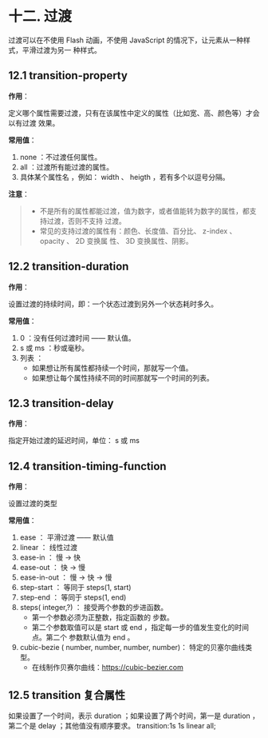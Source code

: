 # 十二. 过渡 

过渡可以在不使用 Flash 动画，不使用 JavaScript 的情况下，让元素从一种样式，平滑过渡为另一 种样式。

## 12.1 transition-property 

**作用**：

定义哪个属性需要过渡，只有在该属性中定义的属性（比如宽、高、颜色等）才会以有过渡 效果。 

**常用值**：
1. none ：不过渡任何属性。 
2. all ：过渡所有能过渡的属性。 
3. 具体某个属性名 ，例如： width 、 heigth ，若有多个以逗号分隔。

**注意**：
>- 不是所有的属性都能过渡，值为数字，或者值能转为数字的属性，都支持过渡，否则不支持 过渡。 
>- 常见的支持过渡的属性有：颜色、长度值、百分比、 z-index 、 opacity 、 2D 变换属 性、 3D 变换属性、阴影。 

## 12.2 transition-duration

**作用**：

设置过渡的持续时间，即：一个状态过渡到另外一个状态耗时多久。 

**常用值**： 
1. 0 ：没有任何过渡时间 —— 默认值。 
2. s 或 ms ：秒或毫秒。 
3. 列表 ： 
    - 如果想让所有属性都持续一个时间，那就写一个值。 
    - 如果想让每个属性持续不同的时间那就写一个时间的列表。
## 12.3 transition-delay 
**作用**：

指定开始过渡的延迟时间，单位： s 或 ms

## 12.4 transition-timing-function 

**作用**：

设置过渡的类型 

**常用值**： 
1. ease ： 平滑过渡 —— 默认值 
2. linear ： 线性过渡 
3. ease-in ： 慢 → 快 
4. ease-out ： 快 → 慢 
5. ease-in-out ： 慢 → 快 → 慢 
6. step-start ： 等同于 steps(1, start) 
7. step-end ： 等同于 steps(1, end) 
8. steps( integer,?) ： 接受两个参数的步进函数。
    - 第一个参数必须为正整数，指定函数的 步数。
    - 第二个参数取值可以是 start 或 end ，指定每一步的值发生变化的时间点。第二个 参数默认值为 end 。 
9. cubic-bezie ( number, number, number, number)： 特定的贝塞尔曲线类型。
    - 在线制作贝赛尔曲线：https://cubic-bezier.com 
## 12.5 transition 复合属性 
如果设置了一个时间，表示 duration ；如果设置了两个时间，第一是 duration ，第二个是 delay ；其他值没有顺序要求。 
    transition:1s 1s linear all; 
